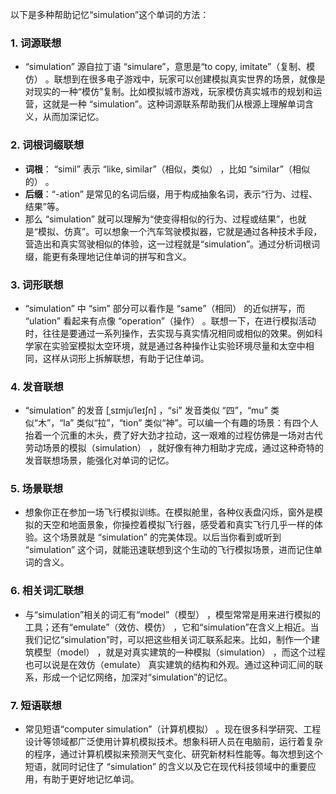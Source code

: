 以下是多种帮助记忆“simulation”这个单词的方法：

### 1. 词源联想
 - “simulation” 源自拉丁语 “simulare”，意思是“to copy, imitate”（复制、模仿） 。联想到在很多电子游戏中，玩家可以创建模拟真实世界的场景，就像是对现实的一种“模仿”复制。比如模拟城市游戏，玩家模仿真实城市的规划和运营，这就是一种 “simulation”。这种词源联系帮助我们从根源上理解单词含义，从而加深记忆。

### 2. 词根词缀联想
 - **词根**： “simil” 表示 “like, similar”（相似，类似） ，比如 “similar”（相似的） 。
 - **后缀**：“-ation” 是常见的名词后缀，用于构成抽象名词，表示“行为、过程、结果”等。
 - 那么 “simulation” 就可以理解为“使变得相似的行为、过程或结果”，也就是“模拟、仿真”。可以想象一个汽车驾驶模拟器，它就是通过各种技术手段，营造出和真实驾驶相似的体验，这一过程就是“simulation”。通过分析词根词缀，能更有条理地记住单词的拼写和含义。

### 3. 词形联想
 - “simulation” 中 “sim” 部分可以看作是 “same”（相同） 的近似拼写，而 “ulation” 看起来有点像 “operation”（操作） 。联想一下，在进行模拟活动时，往往是要通过一系列操作，去实现与真实情况相同或相似的效果。例如科学家在实验室模拟太空环境，就是通过各种操作让实验环境尽量和太空中相同，这样从词形上拆解联想，有助于记住单词。

### 4. 发音联想
 - “simulation” 的发音 [ˌsɪmjuˈleɪʃn] ，“si” 发音类似 “四”，“mu” 类似“木”，“la” 类似“拉”，“tion” 类似“神”。可以编一个有趣的场景：有四个人抬着一个沉重的木头，费了好大劲才拉动，这一艰难的过程仿佛是一场对古代劳动场景的模拟（simulation） ，就好像有神力相助才完成，通过这种奇特的发音联想场景，能强化对单词的记忆。

### 5. 场景联想
 - 想象你正在参加一场飞行模拟训练。在模拟舱里，各种仪表盘闪烁，窗外是模拟的天空和地面景象，你操控着模拟飞行器，感受着和真实飞行几乎一样的体验。这个场景就是 “simulation” 的完美体现。以后当你看到或听到 “simulation” 这个词，就能迅速联想到这个生动的飞行模拟场景，进而记住单词的含义。

### 6. 相关词汇联想
 - 与“simulation”相关的词汇有“model”（模型） ，模型常常是用来进行模拟的工具；还有“emulate”（效仿、模仿） ，它和“simulation”在含义上相近。当我们记忆“simulation”时，可以把这些相关词汇联系起来。比如，制作一个建筑模型（model） ，就是对真实建筑的一种模拟（simulation） ，而这个过程也可以说是在效仿（emulate） 真实建筑的结构和外观。通过这种词汇间的联系，形成一个记忆网络，加深对“simulation”的记忆。

### 7. 短语联想
 - 常见短语“computer simulation”（计算机模拟） 。现在很多科学研究、工程设计等领域都广泛使用计算机模拟技术。想象科研人员在电脑前，运行着复杂的程序，通过计算机模拟来预测天气变化、研究新材料性能等。每次想到这个短语，就同时记住了 “simulation” 的含义以及它在现代科技领域中的重要应用，有助于更好地记忆单词。 